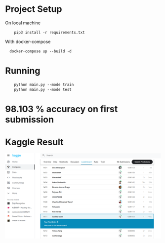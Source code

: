 # Project Setup
On local machine
```shell
    pip3 install -r requirements.txt
```
With docker-compose
```shell
  docker-compose up --build -d
```

# Running
```shell
    python main.py --mode train
    python main.py --mode test
```

# 98.103 % accuracy on first submission

# Kaggle Result
![alt text](https://github.com/mrscp/mnist/blob/master/kaggle-result.png?raw=true)